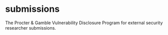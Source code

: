 # submissions
The Procter &amp; Gamble Vulnerability Disclosure Program for external security researcher submissions.
